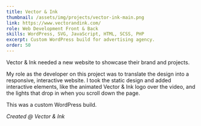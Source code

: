 ```yaml
---
title: Vector & Ink
thumbnail: /assets/img/projects/vector-ink-main.png
link: https://www.vectorandink.com/
role: Web Development Front & Back
skills: WordPress, SVG, JavaScript, HTML, SCSS, PHP
excerpt: Custom WordPress build for advertising agency.
order: 50
---
```


Vector & Ink needed a new website to showcase their brand and projects.

My role as the developer on this project was to translate the design into a responsive, interactive website. I took the static design and added interactive elements, like the animated Vector & Ink logo over the video, and the lights that drop in when you scroll down the page.

This was a custom WordPress build.

*Created @ Vector & Ink*
